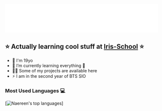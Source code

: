 <p align="center"><img src="https://github.com/YassSSH/YassSSH/blob/master/your_cool_intro%20(12).gif?raw=true"/></p>


## ⭐ Actually learning cool stuff at [Iris-School] ⭐

- 🔭 I'm 19yo
- 🌱 I’m currently learning everything 🤣
- 👨‍💻 Some of my projects are available here
- ⚡ I am in the second year of BTS SIO

### Most Used Languages 💻

[![Naereen's top languages](https://github-readme-stats.vercel.app/api/top-langs/?username=YassSSH&theme=blue-green)]

[Iris-School]: https://ecoleiris.fr/
